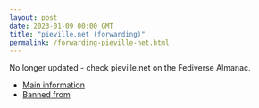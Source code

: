 ```yaml
---
layout: post
date: 2023-01-09 00:00 GMT
title: "pieville.net (forwarding)"
permalink: /forwarding-pieville-net.html
---
```


No longer updated - check pieville.net on the Fediverse Almanac.

* [Main information](https://www.fediversealmanac.com/api/v1/instances/pieville.net)
* [Banned from](https://www.fediversealmanac.com/api/v1/instances/pieville.net/banned_from)

